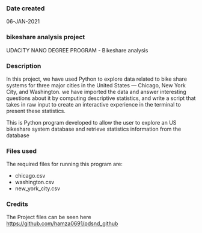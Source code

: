 ### Date created
06-JAN-2021

### bikeshare analysis project
UDACITY NANO DEGREE PROGRAM - Bikeshare analysis

### Description
In this project, we have used Python to explore data related to bike share systems for three major cities in the United States — Chicago, New York City, and Washington. we have  imported the data and answer interesting questions about it by computing descriptive statistics, and write a script that takes in raw input to create an interactive experience in the terminal to present these statistics.

This is Python program developed to allow the user to explore an US bikeshare system database and retrieve statistics information from the database

### Files used
The required files for running this program are:
- chicago.csv
- washington.csv
- new_york_city.csv

### Credits
The Project files can be seen here <https://github.com/hamza0691/pdsnd_github> 

